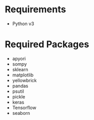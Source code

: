 # Requirements
* Python v3

# Required Packages
* apyori
* sompy
* sklearn
* matplotlib
* yellowbrick
* pandas
* psutil
* pickle
* keras
* Tensorflow
* seaborn
